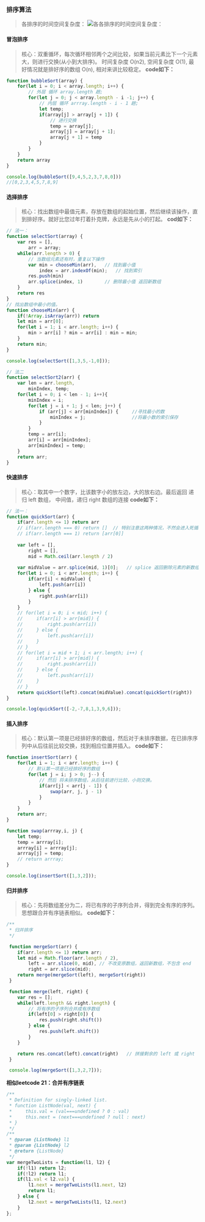### 排序算法
> 各排序的时间空间复杂度：
![各各排序的时间空间复杂度：](https://user-gold-cdn.xitu.io/2016/11/29/4abde1748817d7f35f2bf8b6a058aa40?imageView2/0/w/1280/h/960/format/webp/ignore-error/1)

#### 冒泡排序
> 核心：双重循环，每次循环相邻两个之间比较，如果当前元素比下一个元素大，则进行交换(从小到大排序)。
时间复杂度 O(n2), 空间复杂度 O(1), 最好情况就是排好序的数组 O(n), 相对来讲比较稳定。
**code如下：**
```javascript
function bubbleSort(array) {
    for(let i = 0; i < array.length; i++) {
        // 外层 循环 array.length 趟;
        for(let j = 0; j < array.length - i -1; j++) {
            // 内层 循环 arrray.length - i - 1 趟; 
            let temp;
            if(array[j] > array[j + 1]) {
                // 进行交换
                temp = array[j];
                array[j] = array[j + 1];
                array[j + 1] = temp 
            }
        }
    }
    return array
}

console.log(bubbleSort([9,4,5,2,3,7,8,0]))
//[0,2,3,4,5,7,8,9]
```

#### 选择排序
> 核心：找出数组中最值元素，存放在数组的起始位置，然后继续该操作，直到排好序。就好比您过年打着扑克牌，永远是先从小的打起。
**cod如下：**
```javascript
// 法一：
function selectSort(array) {
    var res = [],
        arr = array;
    while(arr.length > 0) {
        // 当数组元素还有时，重复以下操作
        var min = chooseMin(arr),   // 找到最小值
            index = arr.indexOf(min);   // 找到索引
        res.push(min)   
        arr.splice(index, 1)        // 删除最小值 返回新数组
    }
    return res
}
// 找出数组中最小的值。
function chooseMin(arr) {
    if(!Array.isArray(arr)) return
    let min = arr[0];
    for(let i = 1; i < arr.length; i++) {
        min > arr[i] ? min = arr[i] : min = min;
    }
    return min;
}

console.log(selectSort([1,3,5,-1,0]));
```
```javascript
// 法二
function selectSort2(arr) {
    var len = arr.length,
        minIndex, temp;
    for(let i = 0; i < len - 1; i++){
        minIndex = i;
        for(let j = i + 1; j < len; j++) {
            if (arr[j] < arr[minIndex]) {     //寻找最小的数
                minIndex = j;                 //将最小数的索引保存
            }
        }
        temp = arr[i];
        arr[i] = arr[minIndex];
        arr[minIndex] = temp;
    }
    return arr;
}
```

#### 快速排序
> 核心：取其中一个数字，比该数字小的放左边，大的放右边。最后返回 递归 left 数组， 中间值，递归 right 数组的连接
**code如下：**
```javascript
// 法一：
function quickSort(arr) {
    if(arr.length <= 1) return arr
    // if(arr.length === 0) return []  // 特别注意这两种情况，不然会进入死循环
    // if(arr.length === 1) return [arr[0]]
    
    var left = [],
        right = [],
        mid = Math.ceil(arr.length / 2)
    
    var midValue = arr.splice(mid, 1)[0];   // splice 返回删除元素的新数组，并且会改变原数组
    for(let i = 0; i < arr.length; i++) {
        if(arr[i] < midValue) {
            left.push(arr[i])
        } else {
            right.push(arr[i])
        }
    }
    // for(let i = 0; i < mid; i++) {
    //     if(arr[i] > arr[mid]) {
    //         right.push(arr[i])
    //     } else {
    //         left.push(arr[i])
    //     }
    // }
    // for(let i = mid + 1; i < arr.length; i++) {
    //     if(arr[i] > arr[mid]) {
    //         right.push(arr[i])
    //     } else {
    //         left.push(arr[i])
    //     }
    // }
    return quickSort(left).concat(midValue).concat(quickSort(right))
}

console.log(quickSort([-2,-7,8,1,3,9,6]));
```

#### 插入排序
> 核心：默认第一项是已经排好序的数组，然后对于未排序数据，在已排序序列中从后往前比较交换，找到相应位置并插入。
**code如下：**
```javascript
function insertSort(arr) {
    for(let i = 1; i < arr.length; i++) {
        // 默认第一项是已经排好序的数组
        for(let j = i; j > 0; j--) {
            // 然后 将未排序数组，从后往前进行比较，小则交换。
            if(arr[j] < arr[j - 1]) {
                swap(arr, j, j - 1)
            }
        }
    }
    return arr;
}

function swap(arrray,i, j) {
    let temp;
    temp = arrray[i];
    arrray[i] = arrray[j];
    arrray[j] = temp;
    // return arrray;
}

console.log(insertSort([1,3,2]));
```

#### 归并排序
> 核心：先将数组差分为二，将已有序的子序列合并，得到完全有序的序列。思想跟合并有序链表相似。
**code如下：**
```javascript
/**
 * 归并排序
 */

 function mergeSort(arr) {
    if(arr.length <= 1) return arr;
    let mid = Math.floor(arr.length / 2),
        left = arr.slice(0, mid), // 不改变原数组，返回新数组，不包含 end
        right = arr.slice(mid);
    return merge(mergeSort(left), mergeSort(right))
 }

 function merge(left, right) {
    var res = [];
    while(left.length && right.length) {
        // 将有序的子序列合并成有序数组
        if(left[0] > right[0]) {
            res.push(right.shift())
        } else {
            res.push(left.shift())
        }
    }

    return res.concat(left).concat(right)   // 拼接剩余的 left 或 right
 }

 console.log(mergeSort([1,3,2,7]));
```
**相似leetcode 21：合并有序链表**
```javascript
/**
 * Definition for singly-linked list.
 * function ListNode(val, next) {
 *     this.val = (val===undefined ? 0 : val)
 *     this.next = (next===undefined ? null : next)
 * }
 */
/**
 * @param {ListNode} l1
 * @param {ListNode} l2
 * @return {ListNode}
 */
var mergeTwoLists = function(l1, l2) {
    if(!l1) return l2;
    if(!l2) return l1;
    if(l1.val < l2.val) {
        l1.next = mergeTwoLists(l1.next, l2)
        return l1;
    } else {
        l2.next = mergeTwoLists(l1, l2.next)
    }
};
```
